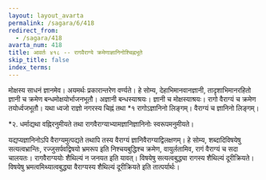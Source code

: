 ```yaml
---
layout: layout_avarta
permalink: /sagara/6/418
redirect_from:
  - /sagara/418
avarta_num: 418
title: आवर्तः ४१८ -- रागवैराग्ये क्रमेणाज्ञानिनोश्चिह्नभूते
skip_title: false
index_terms: 
---
```


मोक्षस्य साधनं ज्ञानमेव। अयमर्थः प्रकारान्तरेण वर्ण्यते। हे सोम्य,
देहाभिमानवानज्ञानी, तादृशाभिमानरहितो ज्ञानी च क्रमेण बन्धमोक्षयोर्भाजनभूतौ। अज्ञानी बन्धस्याश्रयः। ज्ञानी च मोक्षस्याश्रयः। रागो वैराग्यं च
क्रमेण तयोर्ध्वजभूतौ। यथा ध्वजो राज्ञो नगरस्य चिह्नं तथा *१ रागोऽज्ञानिनो
लिङ्गम्। वैराग्यं च ज्ञानिनो लिङ्गम्। 

<div class="footnote" markdown="1">
*२. धर्माद्यथा वह्निरनुमीयते तथा रागवैराग्याभ्यामज्ञानिज्ञानिनोः स्वरूपमनुमीयते।
</div>

यद्यप्यज्ञानिनोऽपि वैराग्यमुत्पद्यते
तथापि तस्य वैराग्यं ज्ञानिवैराग्याद्विलक्षणम्। हे सोम्य, शब्दादिविषयेषु
सत्यत्वभ्रान्तिः, रज्जुसर्पवद्विषयो भ्रमरूप इति निश्चयबुद्धिश्च क्रमेण, वायुर्लतामिव, रागं वैराग्यं च सदा चालयतः। रागवैराग्ययोः शैथिल्यं न जनयत
इति यावत्। विषयेषु सत्यत्वबुद्ध्या रागस्य शैथिल्यं दूरीक्रियते। विषयेषु
भ्रमत्वमिथ्यात्वबुद्ध्या वैराग्यस्य शैथिल्यं दूरीक्रियते इति तात्पर्यार्थः।
